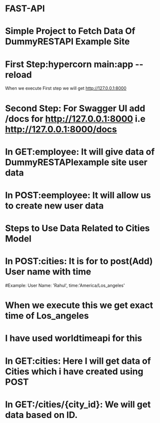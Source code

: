 # FAST-API
# Simple Project to Fetch Data Of DummyRESTAPI Example Site


# First Step:hypercorn main:app --reload
When we execute First step we will get http://127.0.0.1:8000
# Second Step: For Swagger UI  add /docs for  http://127.0.0.1:8000 i.e  http://127.0.0.1:8000/docs



# In GET:employee: It will give data of DummyRESTAPIexample site user data
# In POST:eemployee: It will allow us to create new user data


# Steps to Use Data Related to Cities Model
# In POST:cities: It is for to post(Add) User name with time
#Example: User Name: 'Rahul', time:'America/Los_angeles'
# When we execute this we get exact time of Los_angeles
# I have used worldtimeapi for this

# In GET:cities: Here I will get data of Cities which i have created using POST
# In GET:/cities/{city_id}: We will get data based on ID.
